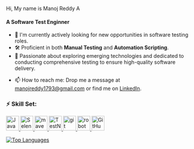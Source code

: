 Hi, My name is Manoj Reddy A

<!--
![](https://user-images.githubusercontent.com/18350557/176309783-0785949b-9127-417c-8b55-ab5a4333674e.gif)
**manojr1r/manojr1r** is a ✨ _special_ ✨ repository because its `README.md` (this file) appears on your GitHub profile.

Here are some ideas to get you started:

- 🔭 I’m currently working on 
- 🌱 I’m currently learning ...
- 👯 I’m looking to collaborate on ...
- 🤔 I’m looking for help with ...
- 💬 Ask me about ...
- 📫 How to reach me: ...
- 😄 Pronouns: ...
- ⚡ Fun fact: ...
-->
<h4>A Software Test Enginner </h4>

- 👀 I'm currently actively looking for new opportunities in software testing roles.
- 🛠️ Proficient in both **Manual Testing** and **Automation Scripting**.
- 💬 Passionate about exploring emerging technologies and dedicated to conducting comprehensive testing to ensure high-quality software delivery.
<!--- 👯 I’m making the world better by PRs -->
- 📫 How to reach me: Drop me a message at manojreddy1793@gmail.com or find me on [LinkedIn](https://www.linkedin.com/in/manojreddya).
<h3 align="left">⚡ Skill Set:</h3>
<p align="left"> <a href="https://reactjs.org/" target="_blank" rel="noreferrer"> <!---<img src="https://lh3.googleusercontent.com/d/1FIS_bue_0s1LUh73WEusdNhoC5cg2osN" alt="ManualTesting" width="70" height="50"/> --><img src="https://cdn-icons-png.flaticon.com/512/226/226777.png" alt="Java" width="35" height="40"/> <img src="https://upload.wikimedia.org/wikipedia/commons/thumb/d/d5/Selenium_Logo.png/861px-Selenium_Logo.png" alt="Selenium WebDriver" width="35" height="40"/> <img src="https://cdn.icon-icons.com/icons2/2107/PNG/512/file_type_maven_icon_130397.png" alt="maven" width="35" height="40"/>
<img src="https://avatars.githubusercontent.com/u/12528662?s=200&v=4" alt="TestNG" width="35" height="40"/>
<img src="https://cdn.icon-icons.com/icons2/2107/PNG/512/file_type_git_icon_130581.png" alt="git" width="35" height="40"/>
<img src="https://europe1.discourse-cdn.com/standard21/uploads/robotframework1/original/1X/702e61576ed30f6975fd86c11bd2a46402311868.png" alt="robot framework" width="35" height="40"/>
<img src="https://img.icons8.com/nolan/512/github.png" alt="GitHub" width="35" height="40"/>
</p>



<a href="https://github.com/manojr1r" align="left"><img src="https://github-readme-stats.vercel.app/api/top-langs/?username=manojr1r&langs_count=10&title_color=22c55e&text_color=ffffff&icon_color=0891b2&bg_color=1c1917&hide_border=true&locale=en&custom_title=Top%20%Languages" alt="Top Languages" /></a>

<!--

<h3 align="left">Languages:</h3>



-  <img src="https://cdn4.iconfinder.com/data/icons/logos-and-brands/512/267_Python_logo-512.png" alt="firebase" width="40" height="40"/> </a>
- <img src="https://upload.wikimedia.org/wikipedia/commons/thumb/9/99/Unofficial_JavaScript_logo_2.svg/2048px-Unofficial_JavaScript_logo_2.svg.png" alt="firebase" width="40" height="40"/> </a>


<a href="https://git-scm.com/" target="_blank" rel="noreferrer"> <img src="https://cdn-icons-png.flaticon.com/512/226/226777.png" alt="git" width="40" height="40"/> </a> <a href="https://tailwindcss.com/" target="_blank" rel="noreferrer"> <img src="https://icons-for-free.com/download-icon-development+logo+mysql+icon-1320184807686758112_512.png" alt="tailwind" width="40" height="40"/> </a> </p>
-->

